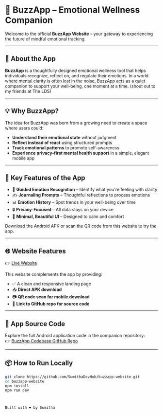 # 📱 BuzzApp – Emotional Wellness Companion

Welcome to the official **BuzzApp Website** – your gateway to experiencing the future of mindful emotional tracking.

---

## 🌟 About the App

**BuzzApp** is a thoughtfully designed emotional wellness tool that helps individuals recognize, reflect on, and regulate their emotions. In a world where mental clarity is often lost in the noise, BuzzApp acts as a quiet companion to support your well-being, one moment at a time.
(shout out to my friends at The LDS)

---

## 💡 Why BuzzApp?

The idea for BuzzApp was born from a growing need to create a space where users could:

- **Understand their emotional state** without judgment
- **Reflect instead of react** using structured prompts
- **Track emotional patterns** to promote self-awareness
- **Experience privacy-first mental health support** in a simple, elegant mobile app

---

## 🚀 Key Features of the App

- 🧠 **Guided Emotion Recognition** – Identify what you're feeling with clarity
- ✍️ **Journaling Prompts** – Thoughtful reflections to process emotions
- 📊 **Emotion History** – Spot trends in your well-being over time
- 🔒 **Privacy-Focused** – All data stays on your device
- 🎨 **Minimal, Beautiful UI** – Designed to calm and comfort

Download the Android APK or scan the QR code from this website to try the app.

---

## 🌐 Website Features

👉 [Live Website]((https://sumithadevhub.github.io/buzzapp-web/))

This website complements the app by providing:

- ✅ A clean and responsive landing page
- 📥 **Direct APK download**
- 📷 **QR code scan for mobile download**
- 🔗 **Link to GitHub repo for source code**



---

## 🔗 App Source Code

Explore the full Android application code in the companion repository:  
👉 [BuzzApp Codebase GitHub Repo](https://github.com/SumithaDevHub/buzzapp-codebase)

---

## 📦 How to Run Locally

```bash
git clone https://github.com/SumithaDevHub/buzzapp-website.git
cd buzzapp-website
npm install
npm run dev



Built with ❤️ by Sumitha
```
